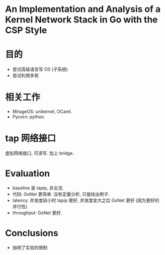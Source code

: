 # An Implementation and Analysis of a Kernel Network Stack in Go with the CSP Style

# 目的
* 尝试高级语言写 OS (子系统)
* 尝试利用多核

# 相关工作
* MirageOS: unikernel, OCaml.
* Pycorn: python.

# tap 网络接口
虚拟网络接口, 可读写.
加上 bridge.

# Evaluation
* baseline 是 tapip, 非主流.
* 代码: GoNet 更简单. 没有定量分析, 只是给出例子.
* latency: 并发度较小时 tapip 更好, 并发度变大之后 GoNet 更好 (因为更好的并行性)
* throughput: GoNet 更好.

# Conclusions
* 指明了实验的限制
